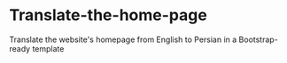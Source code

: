 # Translate-the-home-page
Translate the website's homepage from English to Persian in a Bootstrap-ready template

